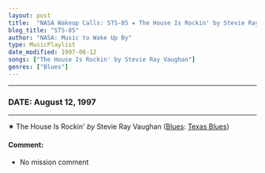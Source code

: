 ```yaml
---
layout: post
title:  "NASA Wakeup Calls: STS-85 ✷ The House Is Rockin' by Stevie Ray Vaughan ✧ August 12, 1997"
blog_title: "STS-85"
author: "NASA: Music to Wake Up By"
type: MusicPlaylist
date_modified: 1997-08-12
songs: ["The House Is Rockin' by Stevie Ray Vaughan"]
genres: ["Blues"]
---
```


----
### DATE: August 12, 1997
----
✷ The House Is Rockin' *by* Stevie Ray Vaughan ([Blues](https://www.discogs.com/genre/Blues): [Texas Blues](https://www.discogs.com/style/Texas%20Blues)) <a target="blank_" href="https://www.discogs.com/Stevie-Ray-Vaughan-The-House-Is-Rockin/release/9029193">
    <i class="fas fa-compact-disc"
       title="Discogs entry for this song"
       alt="Discogs entry for this song"
       style="font-size: 1.1em;"></i></a>
    

#### Comment:
* No mission comment



<br/>
<center>
	<a target="_blank"
	   href="https://twitter.com/intent/tweet?hashtags=Space,NASA,Playlist,NASAWakeupCalls,SpaceProgram&text=🚀 {{ page.author}}, '{{ page.songs.first }}' {{ page.title }}, {{ site.url }}{{ page.url }}&via=nasawakeupcalls"><i class="fab fa-twitter" title="Tweet this page" alt="Tweet this page" style="font-size: 1.3em;"></i></a>
	&nbsp; 	<i class="fas fa-user-astronaut" style="font-size: 1.5em;"></i> &nbsp;
    <a id="custom_amazon_link"
       type="amzn" search="#"
       category="popular music">
    <i class="fab fa-amazon" style="font-size: 1.3em;"></i></a>
</center>

<!-- Randomly resolve an individual entry from a song array -->
<script src="/assets/javascript/seedrandom.min.js"></script>
<script>
  var wake_me_up = ["The House Is Rockin' by Stevie Ray Vaughan"];
  var prng = new Math.seedrandom();
  function randomSong() {
    song = wake_me_up[Math.floor(Math.random() * wake_me_up.length)];
    var amazon_link = document.getElementById("custom_amazon_link");
    amazon_link.setAttribute("search", song);
  }
  window.onload = randomSong();
</script>
